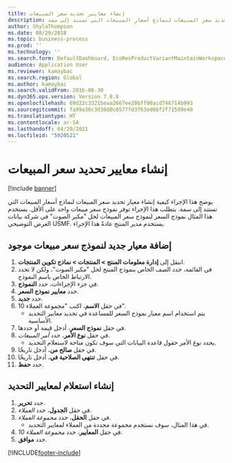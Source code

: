 ```yaml
---
title: إنشاء معايير تحديد سعر المبيعات
description: يوضح هذا الإجراء كيفية إنشاء معيار تحديد سعر المبيعات لنماذج أسعار المبيعات التي تستند إلى سمة.
author: ShylaThompson
ms.date: 08/29/2018
ms.topic: business-process
ms.prod: ''
ms.technology: ''
ms.search.form: DefaultDashboard, EcoResProductVariantMaintainWorkspace, PCProductConfigurationModelListPage, PCPriceModelSelectionCriteria, SysQueryForm, SysQueryTableLookUp, SysQueryFieldLookUp
audience: Application User
ms.reviewer: kamaybac
ms.search.region: Global
ms.author: kamaybac
ms.search.validFrom: 2016-06-30
ms.dyn365.ops.version: Version 7.0.0
ms.openlocfilehash: 69d22c3321beaa2667ee20bff00acd746714b993
ms.sourcegitcommit: fa99a36c3d30d0c0577fd3f63ed6bf2f71599e40
ms.translationtype: HT
ms.contentlocale: ar-SA
ms.lasthandoff: 04/20/2021
ms.locfileid: "5920521"
---
```

# <a name="create-sales-price-selection-criteria"></a>إنشاء معايير تحديد سعر المبيعات

[!include [banner](../../includes/banner.md)]

يوضح هذا الإجراء كيفية إنشاء معيار تحديد سعر المبيعات لنماذج أسعار المبيعات التي تستند إلى سمة. يتطلب هذا الإجراء توفر نموذج سعر مبيعات واحد على الأقل. يستخدم هذا المثال نموذج السعر لنموذج سعر المبيعات لحل "مكبر الصوت" في شركة بيانات العرض التوضيحي USMF.‬ يستخدم مدير المنتج عادةً هذا الإجراء.

## <a name="add-a-new-criterion-for-an-existing-sales-price-model"></a>إضافة معيار جديد لنموذج سعر مبيعات موجود

1. انتقل إلى **إدارة معلومات المنتج \> المنتجات \> نماذج تكوين المنتجات**.
1. في القائمة، حدد الصف الخاص بنموذج المنتج لحل "مكبر الصوت"، ولكن لا تحدد الارتباط الخاص باسم النموذج.
1. في جزء الإجراءات، حدد **النموذج**.
1. حدد **معايير نموذج السعر**.
1. حدد **جديد**.
1. في حقل **الاسم**، اكتب "مجموعة العملاء 10".
    * يتم استخدام اسم معيار نموذج السعر للمساعدة في تحديد معايير التحديد الأساسية.  
1. في حقل **نموذج السعر**، أدخل قيمة أو حددها.
1. في حقل **نوع الأمر**، حدد *أمر المبيعات*.
    * يحدد نوع الأمر حقول قاعدة البيانات التي سوف تكون متاحة لاستعلام التحديد.  
1. في حقل **صالح من**، أدخل تاريخًا.
1. في حقل **تنتهي الصلاحية في**، أدخل تاريخًا.
1. حدد **حفظ**.

## <a name="create-the-query-for-the-selection-criteria"></a>إنشاء استعلام لمعايير التحديد

1. حدد **تحرير**.
2. في حقل **الجدول**، حدد *العملاء*.
3. في حقل **الحقل**، حدد *مجموعة العملاء*.
    * في هذا المثال، سوف نستخدم مجموعة محددة من العملاء لمعايير التحديد.  
4. في حقل **المعايير**، حدد *مجموعة العملاء 10*.
5. حدد **موافق**.



[!INCLUDE[footer-include](../../../includes/footer-banner.md)]